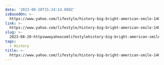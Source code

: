 ```yaml
---
date: '2023-08-20T15:24:14.000Z'
isBasedOn: >-
  https://www.yahoo.com/lifestyle/history-big-bright-american-smile-140000843.html
link: >-
  https://www.yahoo.com/lifestyle/history-big-bright-american-smile-140000843.html
slug: >-
  2023-08-20-httpswwwyahoocomlifestylehistory-big-bright-american-smile-140000843html
tags:
  - History
title: >-
  https://www.yahoo.com/lifestyle/history-big-bright-american-smile-140000843.html
---
```


